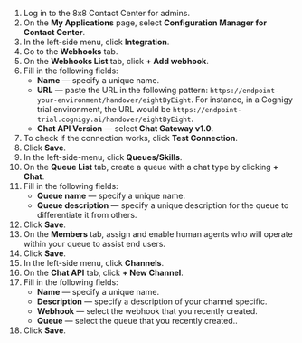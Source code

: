 1. Log in to the 8x8 Contact Center for admins.
2. On the **My Applications** page, select **Configuration Manager for Contact Center**. 
3. In the left-side menu, click **Integration**. 
4. Go to the **Webhooks** tab. 
5. On the **Webhooks List** tab, click **+ Add webhook**. 
6. Fill in the following fields:<br>
    - **Name** — specify a unique name.<br>
    - **URL** — paste the URL in the following pattern: `https://endpoint-your-environment/handover/eightByEight`. For instance, in a Cognigy trial environment, the URL would be `https://endpoint-trial.cognigy.ai/handover/eightByEight`.<br>
    - **Chat API Version** — select **Chat Gateway v1.0**.<br>
7. To check if the connection works, click **Test Connection**.
8. Click **Save**.
9. In the left-side-menu, click **Queues/Skills**.
10. On the **Queue List** tab, create a queue with a chat type by clicking **+ Chat**.
11. Fill in the following fields:<br>
    - **Queue name** — specify a unique name.<br>
    - **Queue description** — specify a unique description for the queue to differentiate it from others.<br>
12. Click **Save**.
13. On the **Members** tab, assign and enable human agents who will operate within your queue to assist end users.
14. Click **Save**. 
15. In the left-side menu, click **Channels**. 
16. On the **Chat API** tab, click **+ New Channel**. 
17. Fill in the following fields:
    - **Name** — specify a unique name.<br>
    - **Description** — specify a description of your channel specific.<br>
    - **Webhook** — select the webhook that you recently created.<br>
    - **Queue** — select the queue that you recently created..<br>
18. Click **Save**.